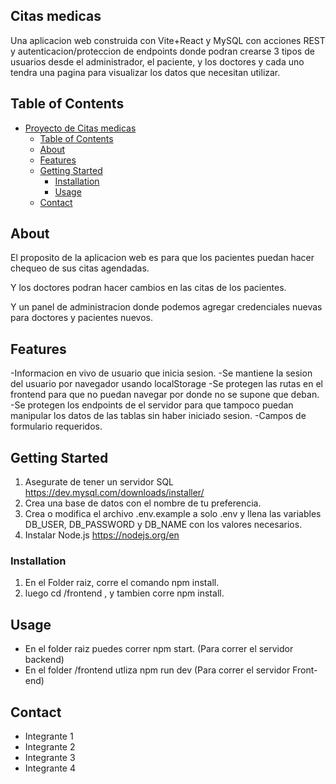 ## Citas medicas

Una aplicacion web construida con Vite+React y MySQL con acciones REST y autenticacion/proteccion de endpoints donde podran crearse 3 tipos de usuarios desde el administrador, el paciente, y los doctores y cada uno tendra una pagina para visualizar los datos que necesitan utilizar.


## Table of Contents

- [Proyecto de Citas medicas](#notas)
  - [Table of Contents](#table-of-contents)
  - [About](#about)
  - [Features](#features)
  - [Getting Started](#getting-started)
    - [Installation](#installation)
    - [Usage](#usage)
  - [Contact](#contact)

## About

El proposito de la aplicacion web es para que los pacientes puedan hacer chequeo de sus citas agendadas.

Y los doctores podran hacer cambios en las citas de los pacientes.

Y un panel de administracion donde podemos agregar credenciales nuevas para doctores y pacientes nuevos.

## Features

-Informacion en vivo de usuario que inicia sesion.
-Se mantiene la sesion del usuario por navegador usando localStorage
-Se protegen las rutas en el frontend para que no puedan navegar por donde no se supone que deban.
-Se protegen los endpoints de el servidor para que tampoco puedan manipular los datos de las tablas sin haber iniciado sesion.
-Campos de formulario requeridos.

## Getting Started

1. Asegurate de tener un servidor SQL https://dev.mysql.com/downloads/installer/
2. Crea una base de datos con el nombre de tu preferencia. 
3. Crea o modifica el archivo .env.example a solo .env y llena las variables DB_USER, DB_PASSWORD y DB_NAME con los valores necesarios.
4. Instalar Node.js https://nodejs.org/en

### Installation

1. En el Folder raiz, corre el comando npm install.
2. luego cd /frontend , y tambien corre npm install.

## Usage

- En el folder raiz puedes correr npm start. (Para correr el servidor backend)
- En el folder /frontend utliza npm run dev (Para correr el servidor Front-end)

## Contact

- Integrante 1
- Integrante 2
- Integrante 3
- Integrante 4
